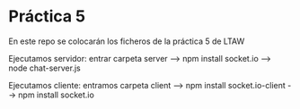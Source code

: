 # Práctica 5

En este repo se colocarán los ficheros de la práctica 5 de LTAW

Ejecutamos servidor: entrar carpeta server --> npm install socket.io --> node chat-server.js

Ejecutamos cliente: entramos carpeta client --> npm install socket.io-client --> npm install socket.io
